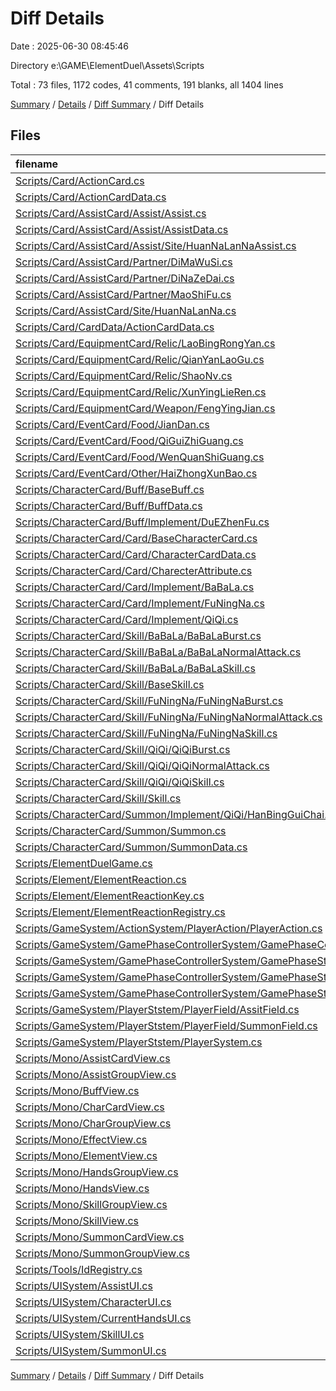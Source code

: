 # Diff Details

Date : 2025-06-30 08:45:46

Directory e:\\GAME\\ElementDuel\\Assets\\Scripts

Total : 73 files,  1172 codes, 41 comments, 191 blanks, all 1404 lines

[Summary](results.md) / [Details](details.md) / [Diff Summary](diff.md) / Diff Details

## Files
| filename | language | code | comment | blank | total |
| :--- | :--- | ---: | ---: | ---: | ---: |
| [Scripts/Card/ActionCard.cs](/Scripts/Card/ActionCard.cs) | C# | 8 | 0 | 1 | 9 |
| [Scripts/Card/ActionCardData.cs](/Scripts/Card/ActionCardData.cs) | C# | 30 | 0 | 5 | 35 |
| [Scripts/Card/AssistCard/Assist/Assist.cs](/Scripts/Card/AssistCard/Assist/Assist.cs) | C# | 4 | 1 | 2 | 7 |
| [Scripts/Card/AssistCard/Assist/AssistData.cs](/Scripts/Card/AssistCard/Assist/AssistData.cs) | C# | 1 | 1 | 0 | 2 |
| [Scripts/Card/AssistCard/Assist/Site/HuanNaLanNaAssist.cs](/Scripts/Card/AssistCard/Assist/Site/HuanNaLanNaAssist.cs) | C# | 37 | 2 | 1 | 40 |
| [Scripts/Card/AssistCard/Partner/DiMaWuSi.cs](/Scripts/Card/AssistCard/Partner/DiMaWuSi.cs) | C# | 2 | 0 | 0 | 2 |
| [Scripts/Card/AssistCard/Partner/DiNaZeDai.cs](/Scripts/Card/AssistCard/Partner/DiNaZeDai.cs) | C# | 1 | 0 | 0 | 1 |
| [Scripts/Card/AssistCard/Partner/MaoShiFu.cs](/Scripts/Card/AssistCard/Partner/MaoShiFu.cs) | C# | 2 | 0 | 0 | 2 |
| [Scripts/Card/AssistCard/Site/HuanNaLanNa.cs](/Scripts/Card/AssistCard/Site/HuanNaLanNa.cs) | C# | 5 | 1 | -2 | 4 |
| [Scripts/Card/CardData/ActionCardData.cs](/Scripts/Card/CardData/ActionCardData.cs) | C# | -30 | 0 | -5 | -35 |
| [Scripts/Card/EquipmentCard/Relic/LaoBingRongYan.cs](/Scripts/Card/EquipmentCard/Relic/LaoBingRongYan.cs) | C# | 1 | 0 | 0 | 1 |
| [Scripts/Card/EquipmentCard/Relic/QianYanLaoGu.cs](/Scripts/Card/EquipmentCard/Relic/QianYanLaoGu.cs) | C# | 1 | 0 | 0 | 1 |
| [Scripts/Card/EquipmentCard/Relic/ShaoNv.cs](/Scripts/Card/EquipmentCard/Relic/ShaoNv.cs) | C# | 1 | 0 | 0 | 1 |
| [Scripts/Card/EquipmentCard/Relic/XunYingLieRen.cs](/Scripts/Card/EquipmentCard/Relic/XunYingLieRen.cs) | C# | 1 | 0 | 0 | 1 |
| [Scripts/Card/EquipmentCard/Weapon/FengYingJian.cs](/Scripts/Card/EquipmentCard/Weapon/FengYingJian.cs) | C# | 1 | 0 | 0 | 1 |
| [Scripts/Card/EventCard/Food/JianDan.cs](/Scripts/Card/EventCard/Food/JianDan.cs) | C# | 1 | 0 | 0 | 1 |
| [Scripts/Card/EventCard/Food/QiGuiZhiGuang.cs](/Scripts/Card/EventCard/Food/QiGuiZhiGuang.cs) | C# | 1 | 0 | 0 | 1 |
| [Scripts/Card/EventCard/Food/WenQuanShiGuang.cs](/Scripts/Card/EventCard/Food/WenQuanShiGuang.cs) | C# | 1 | 0 | 0 | 1 |
| [Scripts/Card/EventCard/Other/HaiZhongXunBao.cs](/Scripts/Card/EventCard/Other/HaiZhongXunBao.cs) | C# | 1 | 0 | 0 | 1 |
| [Scripts/CharacterCard/Buff/BaseBuff.cs](/Scripts/CharacterCard/Buff/BaseBuff.cs) | C# | 16 | 16 | 3 | 35 |
| [Scripts/CharacterCard/Buff/BuffData.cs](/Scripts/CharacterCard/Buff/BuffData.cs) | C# | 19 | 0 | 5 | 24 |
| [Scripts/CharacterCard/Buff/Implement/DuEZhenFu.cs](/Scripts/CharacterCard/Buff/Implement/DuEZhenFu.cs) | C# | 38 | 3 | 9 | 50 |
| [Scripts/CharacterCard/Card/BaseCharacterCard.cs](/Scripts/CharacterCard/Card/BaseCharacterCard.cs) | C# | 174 | 1 | 24 | 199 |
| [Scripts/CharacterCard/Card/CharacterCardData.cs](/Scripts/CharacterCard/Card/CharacterCardData.cs) | C# | -2 | 0 | -1 | -3 |
| [Scripts/CharacterCard/Card/CharecterAttribute.cs](/Scripts/CharacterCard/Card/CharecterAttribute.cs) | C# | 11 | 0 | 2 | 13 |
| [Scripts/CharacterCard/Card/Implement/BaBaLa.cs](/Scripts/CharacterCard/Card/Implement/BaBaLa.cs) | C# | 1 | 0 | -1 | 0 |
| [Scripts/CharacterCard/Card/Implement/FuNingNa.cs](/Scripts/CharacterCard/Card/Implement/FuNingNa.cs) | C# | 1 | 0 | 0 | 1 |
| [Scripts/CharacterCard/Card/Implement/QiQi.cs](/Scripts/CharacterCard/Card/Implement/QiQi.cs) | C# | 1 | 0 | -1 | 0 |
| [Scripts/CharacterCard/Skill/BaBaLa/BaBaLaBurst.cs](/Scripts/CharacterCard/Skill/BaBaLa/BaBaLaBurst.cs) | C# | -4 | 0 | 1 | -3 |
| [Scripts/CharacterCard/Skill/BaBaLa/BaBaLaNormalAttack.cs](/Scripts/CharacterCard/Skill/BaBaLa/BaBaLaNormalAttack.cs) | C# | -4 | 0 | 1 | -3 |
| [Scripts/CharacterCard/Skill/BaBaLa/BaBaLaSkill.cs](/Scripts/CharacterCard/Skill/BaBaLa/BaBaLaSkill.cs) | C# | -4 | 0 | 1 | -3 |
| [Scripts/CharacterCard/Skill/BaseSkill.cs](/Scripts/CharacterCard/Skill/BaseSkill.cs) | C# | 11 | 0 | 4 | 15 |
| [Scripts/CharacterCard/Skill/FuNingNa/FuNingNaBurst.cs](/Scripts/CharacterCard/Skill/FuNingNa/FuNingNaBurst.cs) | C# | -4 | 0 | 1 | -3 |
| [Scripts/CharacterCard/Skill/FuNingNa/FuNingNaNormalAttack.cs](/Scripts/CharacterCard/Skill/FuNingNa/FuNingNaNormalAttack.cs) | C# | -4 | 0 | 1 | -3 |
| [Scripts/CharacterCard/Skill/FuNingNa/FuNingNaSkill.cs](/Scripts/CharacterCard/Skill/FuNingNa/FuNingNaSkill.cs) | C# | -4 | 0 | 1 | -3 |
| [Scripts/CharacterCard/Skill/QiQi/QiQiBurst.cs](/Scripts/CharacterCard/Skill/QiQi/QiQiBurst.cs) | C# | 9 | 7 | 3 | 19 |
| [Scripts/CharacterCard/Skill/QiQi/QiQiNormalAttack.cs](/Scripts/CharacterCard/Skill/QiQi/QiQiNormalAttack.cs) | C# | 7 | 4 | 2 | 13 |
| [Scripts/CharacterCard/Skill/QiQi/QiQiSkill.cs](/Scripts/CharacterCard/Skill/QiQi/QiQiSkill.cs) | C# | 8 | 8 | 3 | 19 |
| [Scripts/CharacterCard/Skill/Skill.cs](/Scripts/CharacterCard/Skill/Skill.cs) | C# | 2 | 0 | 0 | 2 |
| [Scripts/CharacterCard/Summon/Implement/QiQi/HanBingGuiChai.cs](/Scripts/CharacterCard/Summon/Implement/QiQi/HanBingGuiChai.cs) | C# | 48 | 4 | 9 | 61 |
| [Scripts/CharacterCard/Summon/Summon.cs](/Scripts/CharacterCard/Summon/Summon.cs) | C# | 12 | 7 | 6 | 25 |
| [Scripts/CharacterCard/Summon/SummonData.cs](/Scripts/CharacterCard/Summon/SummonData.cs) | C# | 11 | 3 | 2 | 16 |
| [Scripts/ElementDuelGame.cs](/Scripts/ElementDuelGame.cs) | C# | 110 | 0 | 32 | 142 |
| [Scripts/Element/ElementReaction.cs](/Scripts/Element/ElementReaction.cs) | C# | 8 | 0 | 2 | 10 |
| [Scripts/Element/ElementReactionKey.cs](/Scripts/Element/ElementReactionKey.cs) | C# | 22 | 1 | 4 | 27 |
| [Scripts/Element/ElementReactionRegistry.cs](/Scripts/Element/ElementReactionRegistry.cs) | C# | 55 | 0 | 4 | 59 |
| [Scripts/GameSystem/ActionSystem/PlayerAction/PlayerAction.cs](/Scripts/GameSystem/ActionSystem/PlayerAction/PlayerAction.cs) | C# | 25 | 0 | 0 | 25 |
| [Scripts/GameSystem/GamePhaseControllerSystem/GamePhaseControllerSystem.cs](/Scripts/GameSystem/GamePhaseControllerSystem/GamePhaseControllerSystem.cs) | C# | 10 | 0 | 3 | 13 |
| [Scripts/GameSystem/GamePhaseControllerSystem/GamePhaseState/ActionPhaseState.cs](/Scripts/GameSystem/GamePhaseControllerSystem/GamePhaseState/ActionPhaseState.cs) | C# | 38 | 1 | 7 | 46 |
| [Scripts/GameSystem/GamePhaseControllerSystem/GamePhaseState/EndPhaseState.cs](/Scripts/GameSystem/GamePhaseControllerSystem/GamePhaseState/EndPhaseState.cs) | C# | 1 | 1 | 1 | 3 |
| [Scripts/GameSystem/GamePhaseControllerSystem/GamePhaseState/GameStartState.cs](/Scripts/GameSystem/GamePhaseControllerSystem/GamePhaseState/GameStartState.cs) | C# | -1 | 0 | 0 | -1 |
| [Scripts/GameSystem/PlayerStstem/PlayerField/AssitField.cs](/Scripts/GameSystem/PlayerStstem/PlayerField/AssitField.cs) | C# | 4 | 0 | 1 | 5 |
| [Scripts/GameSystem/PlayerStstem/PlayerField/SummonField.cs](/Scripts/GameSystem/PlayerStstem/PlayerField/SummonField.cs) | C# | 4 | 0 | 0 | 4 |
| [Scripts/GameSystem/PlayerStstem/PlayerSystem.cs](/Scripts/GameSystem/PlayerStstem/PlayerSystem.cs) | C# | 122 | 1 | 16 | 139 |
| [Scripts/Mono/AssistCardView.cs](/Scripts/Mono/AssistCardView.cs) | C# | 8 | -5 | -3 | 0 |
| [Scripts/Mono/AssistGroupView.cs](/Scripts/Mono/AssistGroupView.cs) | C# | 30 | 0 | 3 | 33 |
| [Scripts/Mono/BuffView.cs](/Scripts/Mono/BuffView.cs) | C# | 4 | -2 | -1 | 1 |
| [Scripts/Mono/CharCardView.cs](/Scripts/Mono/CharCardView.cs) | C# | 63 | -9 | 1 | 55 |
| [Scripts/Mono/CharGroupView.cs](/Scripts/Mono/CharGroupView.cs) | C# | 4 | 0 | 1 | 5 |
| [Scripts/Mono/EffectView.cs](/Scripts/Mono/EffectView.cs) | C# | 4 | 0 | 3 | 7 |
| [Scripts/Mono/ElementView.cs](/Scripts/Mono/ElementView.cs) | C# | 8 | 0 | 4 | 12 |
| [Scripts/Mono/HandsGroupView.cs](/Scripts/Mono/HandsGroupView.cs) | C# | 15 | 0 | -1 | 14 |
| [Scripts/Mono/HandsView.cs](/Scripts/Mono/HandsView.cs) | C# | 25 | 0 | 2 | 27 |
| [Scripts/Mono/SkillGroupView.cs](/Scripts/Mono/SkillGroupView.cs) | C# | 32 | 0 | 1 | 33 |
| [Scripts/Mono/SkillView.cs](/Scripts/Mono/SkillView.cs) | C# | 42 | 0 | 4 | 46 |
| [Scripts/Mono/SummonCardView.cs](/Scripts/Mono/SummonCardView.cs) | C# | 0 | -5 | 1 | -4 |
| [Scripts/Mono/SummonGroupView.cs](/Scripts/Mono/SummonGroupView.cs) | C# | 33 | 0 | 6 | 39 |
| [Scripts/Tools/IdRegistry.cs](/Scripts/Tools/IdRegistry.cs) | C# | 23 | 0 | 5 | 28 |
| [Scripts/UISystem/AssistUI.cs](/Scripts/UISystem/AssistUI.cs) | C# | 4 | 0 | 1 | 5 |
| [Scripts/UISystem/CharacterUI.cs](/Scripts/UISystem/CharacterUI.cs) | C# | 4 | 0 | 1 | 5 |
| [Scripts/UISystem/CurrentHandsUI.cs](/Scripts/UISystem/CurrentHandsUI.cs) | C# | 19 | 0 | 4 | 23 |
| [Scripts/UISystem/SkillUI.cs](/Scripts/UISystem/SkillUI.cs) | C# | 12 | 0 | 3 | 15 |
| [Scripts/UISystem/SummonUI.cs](/Scripts/UISystem/SummonUI.cs) | C# | 32 | 0 | 9 | 41 |

[Summary](results.md) / [Details](details.md) / [Diff Summary](diff.md) / Diff Details
